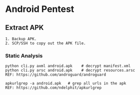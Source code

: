 # Android Pentest
## Extract APK
```
1. Backup APK.
2. SCP/SSH to copy out the APK file.
```

### Static Analysis
```
python cli.py axml android.apk    # decrypt manifest.xml
python cli.py arsc android.apk    # decrypt resources.arsc
REF: https://github.com/androguard/androguard

apkurlgrep -a android.apk   # grep all urls in the apk
REF: https://github.com/ndelphit/apkurlgrep
```

